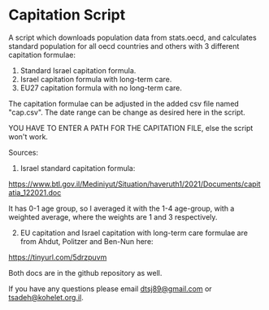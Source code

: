 # Capitation Script



A script which downloads population data from stats.oecd,
and calculates standard population for all oecd countries and others with 3 different capitation formulae:
1. Standard Israel capitation formula.
2. Israel capitation formula with long-term care.
3. EU27 capitation formula with no long-term care.   
    
The capitation formulae can be adjusted in the added csv file named "cap.csv".
The date range can be change as desired here in the script.

YOU HAVE TO ENTER A PATH FOR THE CAPITATION FILE, else the script won't work.

Sources:
1. Israel standard capitation formula:

https://www.btl.gov.il/Mediniyut/Situation/haveruth1/2021/Documents/capitatia_122021.doc
        
It has 0-1 age group, so I averaged it with the 1-4 age-group, with a weighted average, where the weights are 1
and 3 respectively.

2. EU capitation and Israel capitation with long-term care formulae are from Ahdut, Politzer and Ben-Nun here:

https://tinyurl.com/5drzpuvm
        
Both docs are in the github repository as well.

If you have any questions please email dtsj89@gmail.com or tsadeh@kohelet.org.il.
